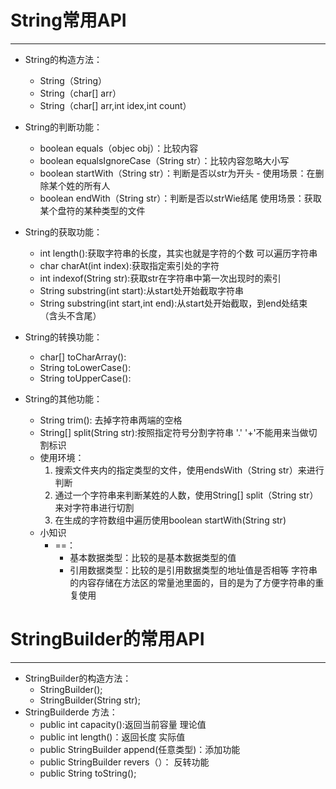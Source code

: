 # String常用API
-----------------------

* String的构造方法：
	- String（String）
	- String（char[] arr）
	- String（char[] arr,int idex,int count）
* String的判断功能：
	- boolean equals（objec obj）：比较内容
	- boolean equalsIgnoreCase（String str）：比较内容忽略大小写
	- boolean startWith（String str）：判断是否以str为开头	- 使用场景：在删除某个姓的所有人
	- boolean endWith（String str）：判断是否以strWie结尾                 使用场景：获取某个盘符的某种类型的文件
* String的获取功能：
	- int length():获取字符串的长度，其实也就是字符的个数   可以遍历字符串
	- char charAt(int index):获取指定索引处的字符
	- int indexof(String str):获取str在字符串中第一次出现时的索引
	- String substring(int start):从start处开始截取字符串
	- String substring(int start,int end):从start处开始截取，到end处结束   （含头不含尾）
* String的转换功能：
	- char[] toCharArray():
	- String toLowerCase():
	- String toUpperCase():
* String的其他功能：
	- String trim(): 去掉字符串两端的空格
	- String[] split(String str):按照指定符号分割字符串  '.'  '+'不能用来当做切割标识
	
	* 使用环境：
		1. 搜索文件夹内的指定类型的文件，使用endsWith（String str）来进行判断
		2. 通过一个字符串来判断某姓的人数，使用String[] split（String str）来对字符串进行切割
		3. 在生成的字符数组中遍历使用boolean startWith(String str)
	* 小知识
		* ==：
			* 基本数据类型：比较的是基本数据类型的值
			* 引用数据类型：比较的是引用数据类型的地址值是否相等
		字符串的内容存储在方法区的常量池里面的，目的是为了方便字符串的重复使用

# StringBuilder的常用API

---------------

* StringBuilder的构造方法：
	- StringBuilder();
	- StringBuilder(String str);
* StringBuilderde 方法：
	- public int capacity():返回当前容量   理论值
	- public int length()：返回长度		实际值
	- public StringBuilder append(任意类型)：添加功能
	- public StringBuilder revers（）： 反转功能
	- public String toString();
